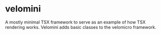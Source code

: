 # velomini
A mostly minimal TSX framework to serve as an example of how TSX rendering works. Velomini adds basic classes to the velomicro framework.
